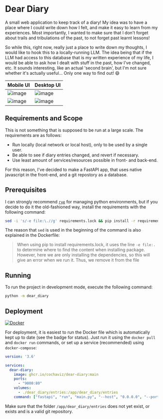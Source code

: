 # Dear Diary


A small web application to keep track of a diary! My idea was to have a place where I could write down how I felt, and make it easy to learn from my experiences. Most importantly, I wanted to
make sure that I don't forget about trails and tribulations of the past, to not forget past learnt lessons!

So while this, right now, really just a place to write down my thoughts, I would like to hook this to a locally-running LLM. The idea being that if the LLM had access to this database that is my written experience of my life,
I would be able to ask how I dealt with stuff in the past, how I've changed, etc. It sounds interesting, like an actual 'second brain', but I'm not sure whether it's actually useful... Only one way to find out! 😄

| Mobile UI | Desktop UI |
| --- | --- |
| ![image](https://github.com/user-attachments/assets/ad3e3d6b-b819-4a80-8841-222812b40cca) |![image](https://github.com/user-attachments/assets/1203949a-c4dd-4159-9753-e8d40efeebab) |
| ![image](https://github.com/user-attachments/assets/ddcf1212-018a-4c42-94f9-6fc4f4548446) | ![image](https://github.com/user-attachments/assets/128c0a76-355f-47f6-a148-24b1103d66bc) |


## Requirements and Scope

This is not something that is supposed to be run at a large scale. The requirements are as follows:

 - Run locally (local network or local host), only to be used by a single user.
 - Be able to see if diary entries changed, and revert if necessary.
 - Use least amount of services/resources possible in front- and back-end.

For this reason, I've decided to make a FastAPI app, that uses native javascript in the front-end, and a git repostory as a database. 

## Prerequisites

I can strongly recommend [`rye`](https://rye.astral.sh/) for managing python environments, but if you decide to do it the old-fashioned way, install the 
requirements with the following command:

```bash
sed -i 's/-e file:\.//g' requirements.lock && pip install -r requirements.lock
```
The reason that `sed` is used in the beginning of the command is also explained in the Dockerfile:

> When using pip to install requirements.lock, it uses the line `-e file:.` to
> determine where to find the content when installing package. However, here we
> are only installing the dependencies, so this will give an error when we run it.
> Thus, we remove it from the file

## Running

To run the project in development mode, execute the following command:

```bash
python -m dear_diary
```

## Deployment

[![Docker](https://github.com/cochaviz/dear-diary/actions/workflows/docker-publish.yml/badge.svg)](https://github.com/cochaviz/dear-diary/actions/workflows/docker-publish.yml)

For deployment, it is easiest to run the Docker file which is automatically kept up to date (see the badge for status). Just run it using the `docker pull` and `docker run` commands, or set up a service (recommended) using `docker-compose`:

```yaml
version: '3.6'

services:
  dear-diary:
    image: ghcr.io/cochaviz/dear-diary:main
    ports:
      - "9000:80"
    volumes:
      - ./dear_diary/entries:/app/dear_diary/entries
    command: ["fastapi", "run", "main.py", "--host", "0.0.0.0", "--port", "80"]
```

Make sure that the folder `/app/dear_diary/entries` does not yet exist, or exists and is a valid git repository.
